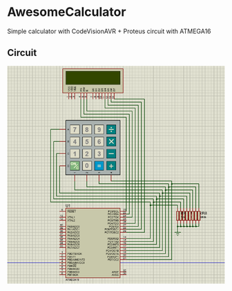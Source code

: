 # AwesomeCalculator
Simple calculator with CodeVisionAVR + Proteus circuit with ATMEGA16

## Circuit

<img src="https://github.com/behrad-kzm/AwesomeCalculator/blob/main/Image.png">
